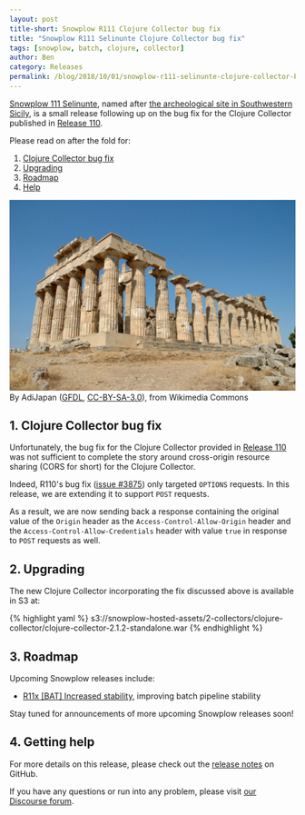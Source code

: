 ```yaml
---
layout: post
title-short: Snowplow R111 Clojure Collector bug fix
title: "Snowplow R111 Selinunte Clojure Collector bug fix"
tags: [snowplow, batch, clojure, collector]
author: Ben
category: Releases
permalink: /blog/2018/10/01/snowplow-r111-selinunte-clojure-collector-bug-fix/
---
```


[Snowplow 111 Selinunte][snowplow-release], named after
[the archeological site in Southwestern Sicily][snowplow-release], is a small release following up
on the bug fix for the Clojure Collector published in [Release 110][r110-cc].

Please read on after the fold for:

1. [Clojure Collector bug fix](#cc)
2. [Upgrading](#upgrading)
3. [Roadmap](#roadmap)
4. [Help](#help)

![selinunte][selinunte-img]
<br>
By AdiJapan ([GFDL](http://www.gnu.org/copyleft/fdl.html), [CC-BY-SA-3.0](http://creativecommons.org/licenses/by-sa/3.0/)), from Wikimedia Commons

<!--more-->

<h2 id="bug-fixes">1. Clojure Collector bug fix</h2>

Unfortunately, the bug fix for the Clojure Collector provided in [Release 110][r110-cc] was not
sufficient to complete the story around cross-origin resource sharing (CORS for short) for the
Clojure Collector.

Indeed, R110's bug fix ([issue #3875](issue-3875)) only targeted `OPTIONS` requests. In this
release, we are extending it to support `POST` requests.

As a result, we are now sending back a response containing the original value of the `Origin` header
as the `Access-Control-Allow-Origin` header and the `Access-Control-Allow-Credentials` header with
value `true` in response to `POST` requests as well.

<h2 id="upgrading">2. Upgrading</h2>

The new Clojure Collector incorporating the fix discussed above is available in S3 at:

{% highlight yaml %}
s3://snowplow-hosted-assets/2-collectors/clojure-collector/clojure-collector-2.1.2-standalone.war
{% endhighlight %}

<h2 id="roadmap">3. Roadmap</h2>

Upcoming Snowplow releases include:

* [R11x [BAT] Increased stability][r11x-stability], improving batch pipeline stability

Stay tuned for announcements of more upcoming Snowplow releases soon!

<h2 id="help">4. Getting help</h2>

For more details on this release, please check out the [release notes][snowplow-release] on GitHub.

If you have any questions or run into any problem, please visit [our Discourse forum][discourse].

[snowplow-release]: https://github.com/snowplow/snowplow/releases/r111-selinunte

[selinunte]: https://en.wikipedia.org/wiki/Selinunte
[selinunte-img]: /assets/img/blog/2018/09/selinunte.jpg

[r110-cc]: https://snowplowanalytics.com/blog/2018/09/12/snowplow-r110-valle-dei-templi-introduces-real-time-enrichments-on-gcp/#cc

[discourse]: http://discourse.snowplowanalytics.com/

[r11x-stability]: https://github.com/snowplow/snowplow/milestone/162
[issue-3875]: https://github.com/snowplow/snowplow/issues/3875

